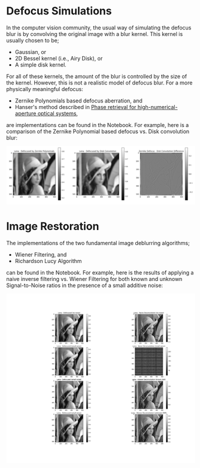 # Defocus Simulations
In the computer vision community, the usual way of simulating the defocus blur is by convolving the original image with a blur kernel. This kernel is usually chosen to be;
- Gaussian, or
- 2D Bessel kernel (i.e., Airy Disk), or
- A simple disk kernel.

For all of these kernels, the amount of the blur is controlled by the size of the kernel. However, this is not a realistic model of defocus blur. For a more physically meaningful defocus: 
- Zernike Polynomials based defocus aberration, and
- Hanser's method described in [Phase retrieval for high-numerical-aperture optical systems](https://pdfs.semanticscholar.org/7080/134549f2185cd0c41ed6b7d8eddcd60a95cd.pdf),

are implementations can be found in the Notebook. For example, here is a comparison of the Zernike Polynomial based defocus vs. Disk convolution blur:

![Disk Comparison](https://github.com/emirkonuk/defocus_deblurring/blob/master/imgs/zernike_hanser_disk_difference.png)

# Image Restoration 
The implementations of the two fundamental image deblurring algorithms;
- Wiener Filtering, and 
- Richardson Lucy Algorithm

can be found in the Notebook. For example, here is the results of applying a naive inverse filtering vs. Wiener Filtering for both known and unknown Signal-to-Noise ratios in the presence of a small additive noise:

![Wiener Comparison](https://github.com/emirkonuk/defocus_deblurring/blob/master/imgs/wiener_comparison.png)
